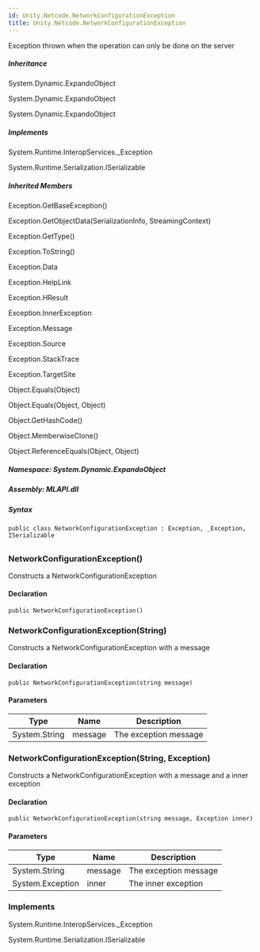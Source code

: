 ```yaml
---  
id: Unity.Netcode.NetworkConfigurationException  
title: Unity.Netcode.NetworkConfigurationException  
---
```


<div class="markdown level0 summary">

Exception thrown when the operation can only be done on the server

</div>

<div class="markdown level0 conceptual">

</div>

<div class="inheritance">

##### Inheritance

<div class="level0">

System.Dynamic.ExpandoObject

</div>

<div class="level1">

System.Dynamic.ExpandoObject

</div>

<div class="level2">

System.Dynamic.ExpandoObject

</div>

</div>

<div classs="implements">

##### Implements

<div>

System.Runtime.InteropServices.\_Exception

</div>

<div>

System.Runtime.Serialization.ISerializable

</div>

</div>

<div class="inheritedMembers">

##### Inherited Members

<div>

Exception.GetBaseException()

</div>

<div>

Exception.GetObjectData(SerializationInfo, StreamingContext)

</div>

<div>

Exception.GetType()

</div>

<div>

Exception.ToString()

</div>

<div>

Exception.Data

</div>

<div>

Exception.HelpLink

</div>

<div>

Exception.HResult

</div>

<div>

Exception.InnerException

</div>

<div>

Exception.Message

</div>

<div>

Exception.Source

</div>

<div>

Exception.StackTrace

</div>

<div>

Exception.TargetSite

</div>

<div>

Object.Equals(Object)

</div>

<div>

Object.Equals(Object, Object)

</div>

<div>

Object.GetHashCode()

</div>

<div>

Object.MemberwiseClone()

</div>

<div>

Object.ReferenceEquals(Object, Object)

</div>

</div>

##### **Namespace**: System.Dynamic.ExpandoObject

##### **Assembly**: MLAPI.dll

##### Syntax

``` lang-csharp
public class NetworkConfigurationException : Exception, _Exception, ISerializable
```

## 

### NetworkConfigurationException()

<div class="markdown level1 summary">

Constructs a NetworkConfigurationException

</div>

<div class="markdown level1 conceptual">

</div>

#### Declaration

``` lang-csharp
public NetworkConfigurationException()
```

### NetworkConfigurationException(String)

<div class="markdown level1 summary">

Constructs a NetworkConfigurationException with a message

</div>

<div class="markdown level1 conceptual">

</div>

#### Declaration

``` lang-csharp
public NetworkConfigurationException(string message)
```

#### Parameters

| Type          | Name    | Description           |
|---------------|---------|-----------------------|
| System.String | message | The exception message |

### NetworkConfigurationException(String, Exception)

<div class="markdown level1 summary">

Constructs a NetworkConfigurationException with a message and a inner
exception

</div>

<div class="markdown level1 conceptual">

</div>

#### Declaration

``` lang-csharp
public NetworkConfigurationException(string message, Exception inner)
```

#### Parameters

| Type             | Name    | Description           |
|------------------|---------|-----------------------|
| System.String    | message | The exception message |
| System.Exception | inner   | The inner exception   |

### Implements

<div>

System.Runtime.InteropServices.\_Exception

</div>

<div>

System.Runtime.Serialization.ISerializable

</div>
